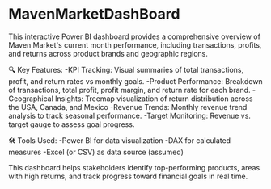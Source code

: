 # MavenMarketDashBoard
This interactive Power BI dashboard provides a comprehensive overview of Maven Market's current month performance, including transactions, profits, and returns across product brands and geographic regions.

🔍 Key Features:
-KPI Tracking: Visual summaries of total transactions, profit, and return rates vs monthly goals.
-Product Performance: Breakdown of transactions, total profit, profit margin, and return rate for each brand.
-Geographical Insights: Treemap visualization of return distribution across the USA, Canada, and Mexico
-Revenue Trends: Monthly revenue trend analysis to track seasonal performance.
-Target Monitoring: Revenue vs. target gauge to assess goal progress.

🛠️ Tools Used:
-Power BI for data visualization
-DAX for calculated measures
-Excel (or CSV) as data source (assumed)

This dashboard helps stakeholders identify top-performing products, areas with high returns, and track progress toward financial goals in real time.
